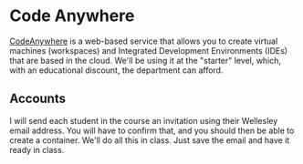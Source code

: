# Code Anywhere

[CodeAnywhere](https://codeanywhere.com/) is a web-based service that
allows you to create virtual machines (workspaces) and Integrated
Development Environments (IDEs) that are based in the cloud. We'll be
using it at the "starter" level, which, with an educational discount, the
department can afford.

## Accounts

I will send each student in the course an invitation using their Wellesley
email address. You will have to confirm that, and you should then be able
to create a container. We'll do all this in class.  Just save the email
and have it ready in class.



